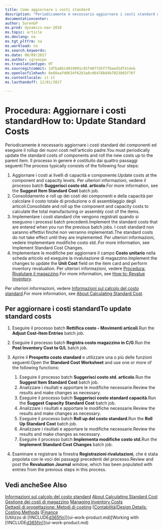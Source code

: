 ```yaml
---
title: Come aggiornare i costi standard
description: "Periodicamente è necessario aggiornare i costi standard dei componenti ed eseguire il rollup dei nuovi costi nell'articolo padre."
documentationcenter: 
author: SorenGP
ms.prod: dynamics-nav-2018
ms.topic: article
ms.devlang: na
ms.tgt_pltfrm: na
ms.workload: na
ms.search.keywords: 
ms.date: 08/09/2017
ms.author: sgroespe
ms.translationtype: HT
ms.sourcegitcommit: 1dfba8b14019991c95f40ffd5f7fbaed5df414eb
ms.openlocfilehash: 6e60aafd0634f62b3a8cd6478b84b7023865f76f
ms.contentlocale: it-it
ms.lasthandoff: 12/01/2017

---
```

# <a name="how-to-update-standard-costs"></a><span data-ttu-id="a1bea-103">Procedura: Aggiornare i costi standard</span><span class="sxs-lookup"><span data-stu-id="a1bea-103">How to: Update Standard Costs</span></span>
<span data-ttu-id="a1bea-104">Periodicamente è necessario aggiornare i costi standard dei componenti ed eseguire il rollup dei nuovi costi nell'articolo padre.</span><span class="sxs-lookup"><span data-stu-id="a1bea-104">You must periodically update the standard costs of components and roll the new costs up to the parent item.</span></span> <span data-ttu-id="a1bea-105">Il processo in genere è costituito dai quattro passaggi seguenti:</span><span class="sxs-lookup"><span data-stu-id="a1bea-105">The process typically consists of the following four steps:</span></span>  

1.  <span data-ttu-id="a1bea-106">Aggiornare i costi ai livelli di capacità e componente.</span><span class="sxs-lookup"><span data-stu-id="a1bea-106">Update costs at the component and capacity levels.</span></span> <span data-ttu-id="a1bea-107">Per ulteriori informazioni, vedere il processo batch **Suggerisci costo std. articolo**.</span><span class="sxs-lookup"><span data-stu-id="a1bea-107">For more information, see the **Suggest Item Standard Cost** batch job.</span></span>  
2.  <span data-ttu-id="a1bea-108">Consolidamento e roll up dei costi dei componenti e della capacità per calcolare il costo totale di produzione o di assemblaggio degli articoli.</span><span class="sxs-lookup"><span data-stu-id="a1bea-108">Consolidate and roll up the component and capacity costs to calculate the total manufacturing or assembly cost of the items.</span></span>  
3.  <span data-ttu-id="a1bea-109">Implementare i costi standard che vengono registrati quando si eseguono i processi batch precedenti.</span><span class="sxs-lookup"><span data-stu-id="a1bea-109">Implement the standard costs that are entered when you run the previous batch jobs.</span></span> <span data-ttu-id="a1bea-110">I costi standard non saranno effettivi finché non verranno implementati.</span><span class="sxs-lookup"><span data-stu-id="a1bea-110">The standard costs do not take effect until they are implemented.</span></span> <span data-ttu-id="a1bea-111">Per ulteriori informazioni, vedere Implementare modifiche costo std..</span><span class="sxs-lookup"><span data-stu-id="a1bea-111">For more information, see Implement Standard Cost Changes.</span></span>  
4.  <span data-ttu-id="a1bea-112">Implementare le modifiche per aggiornare il campo **Costo unitario** nella scheda articolo ed eseguire la rivalutazione di magazzino.</span><span class="sxs-lookup"><span data-stu-id="a1bea-112">Implement the changes to update the **Unit Cost** field on the item card and perform inventory revaluation.</span></span> <span data-ttu-id="a1bea-113">Per ulteriori informazioni, vedere [Procedura: Rivalutare il magazzino](inventory-how-revalue-inventory.md).</span><span class="sxs-lookup"><span data-stu-id="a1bea-113">For more information, see [How to: Revalue Inventory](inventory-how-revalue-inventory.md).</span></span>  

<span data-ttu-id="a1bea-114">Per ulteriori informazioni, vedere [Informazioni sul calcolo del costo standard](finance-about-calculating-standard-cost.md).</span><span class="sxs-lookup"><span data-stu-id="a1bea-114">For more information, see [About Calculating Standard Cost](finance-about-calculating-standard-cost.md).</span></span>  
## <a name="to-update-standard-costs"></a><span data-ttu-id="a1bea-115">Per aggiornare i costi standard</span><span class="sxs-lookup"><span data-stu-id="a1bea-115">To update standard costs</span></span>  
1.  <span data-ttu-id="a1bea-116">Eseguire il processo batch **Rettifica costo - Movimenti articoli**.</span><span class="sxs-lookup"><span data-stu-id="a1bea-116">Run the **Adjust Cost-Item Entries** batch job.</span></span>  
2.  <span data-ttu-id="a1bea-117">Eseguire il processo batch **Registra costo magazzino in C/G**.</span><span class="sxs-lookup"><span data-stu-id="a1bea-117">Run the **Post Inventory Cost to G/L** batch job.</span></span>  
3.  <span data-ttu-id="a1bea-118">Aprire il **Prospetto costo standard** e utilizzare una o più delle funzioni seguenti:</span><span class="sxs-lookup"><span data-stu-id="a1bea-118">Open the **Standard Cost Worksheet** and use one or more of the following functions:</span></span>  

    1.  <span data-ttu-id="a1bea-119">Eseguire il processo batch **Suggerisci costo std. articolo**.</span><span class="sxs-lookup"><span data-stu-id="a1bea-119">Run the **Suggest Item Standard Cost** batch job.</span></span>  
    2.  <span data-ttu-id="a1bea-120">Analizzare i risultati e apportare le modifiche necessarie.</span><span class="sxs-lookup"><span data-stu-id="a1bea-120">Review the results and make changes as necessary.</span></span>  
    3.  <span data-ttu-id="a1bea-121">Eseguire il processo batch **Suggerisci costo standard capacità**.</span><span class="sxs-lookup"><span data-stu-id="a1bea-121">Run the **Suggest Capacity Standard Cost** batch job.</span></span>  
    4.  <span data-ttu-id="a1bea-122">Analizzare i risultati e apportare le modifiche necessarie.</span><span class="sxs-lookup"><span data-stu-id="a1bea-122">Review the results and make changes as necessary.</span></span>
    5. <span data-ttu-id="a1bea-123">Eseguire il processo batch **Roll up del costo standard**.</span><span class="sxs-lookup"><span data-stu-id="a1bea-123">Run the **Roll Up Standard Cost** batch job.</span></span>
    6.  <span data-ttu-id="a1bea-124">Analizzare i risultati e apportare le modifiche necessarie.</span><span class="sxs-lookup"><span data-stu-id="a1bea-124">Review the results and make changes as necessary.</span></span>
    7.  <span data-ttu-id="a1bea-125">Eseguire il processo batch **Implementa modifiche costo std.**</span><span class="sxs-lookup"><span data-stu-id="a1bea-125">Run the **Implement Standard Cost Changes** batch job.</span></span>  
4.  <span data-ttu-id="a1bea-126">Esaminare e registrare la finestra **Registrazioni rivalutazioni**, che è stata popolata con le voci dei passaggi precedenti del processo.</span><span class="sxs-lookup"><span data-stu-id="a1bea-126">Review and post the **Revaluation Journal** window, which has been populated with entries from the previous steps in this process.</span></span>  

## <a name="see-also"></a><span data-ttu-id="a1bea-127">Vedi anche</span><span class="sxs-lookup"><span data-stu-id="a1bea-127">See Also</span></span>  
 <span data-ttu-id="a1bea-128">[Informazioni sul calcolo del costo standard](finance-about-calculating-standard-cost.md) </span><span class="sxs-lookup"><span data-stu-id="a1bea-128">[About Calculating Standard Cost](finance-about-calculating-standard-cost.md) </span></span>  
 <span data-ttu-id="a1bea-129">[Gestione dei costi di magazzino](finance-manage-inventory-costs.md) </span><span class="sxs-lookup"><span data-stu-id="a1bea-129">[Managing Inventory Costs](finance-manage-inventory-costs.md) </span></span>  
 <span data-ttu-id="a1bea-130">[Dettagli di progettazione: Metodi di costing](design-details-costing-methods.md) [[Contabilità](finance.md)]</span><span class="sxs-lookup"><span data-stu-id="a1bea-130">[Design Details: Costing Methods](design-details-costing-methods.md) [[Finance](finance.md)</span></span>  
 <span data-ttu-id="a1bea-131">[Utilizzo di [!INCLUDE[d365fin](includes/d365fin_md.md)]](ui-work-product.md)</span><span class="sxs-lookup"><span data-stu-id="a1bea-131">[Working with [!INCLUDE[d365fin](includes/d365fin_md.md)]](ui-work-product.md)</span></span>  

